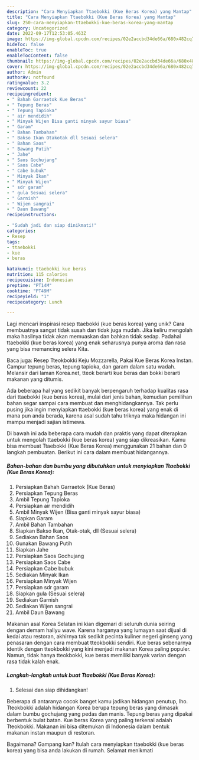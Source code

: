 ```yaml
---
description: "Cara Menyiapkan Ttaebokki (Kue Beras Korea) yang Mantap"
title: "Cara Menyiapkan Ttaebokki (Kue Beras Korea) yang Mantap"
slug: 250-cara-menyiapkan-ttaebokki-kue-beras-korea-yang-mantap
category: Uncategorized
date: 2022-09-17T12:53:05.463Z
image: https://img-global.cpcdn.com/recipes/02e2accbd34de66a/680x482cq70/ttaebokki-kue-beras-korea-foto-resep-utama.jpg
hideToc: false
enableToc: true
enableTocContent: false
thumbnail: https://img-global.cpcdn.com/recipes/02e2accbd34de66a/680x482cq70/ttaebokki-kue-beras-korea-foto-resep-utama.jpg
cover: https://img-global.cpcdn.com/recipes/02e2accbd34de66a/680x482cq70/ttaebokki-kue-beras-korea-foto-resep-utama.jpg
author: Admin
authorAv: notfound
ratingvalue: 3.2
reviewcount: 22
recipeingredient:
- " Bahah Garraetok Kue Beras"
- " Tepung Beras"
- " Tepung Tapioka"
- " air mendidih"
- " Minyak Wijen Bisa ganti minyak sayur biasa"
- " Garam"
- " Bahan Tambahan"
- " Bakso Ikan Otakotak dll Sesuai selera"
- " Bahan Saos"
- " Bawang Putih"
- " Jahe"
- " Saos Gochujang"
- " Saos Cabe"
- " Cabe bubuk"
- " Minyak Ikan"
- " Minyak Wijen"
- " sdr garam"
- " gula Sesuai selera"
- " Garnish"
- " Wijen sangrai"
- " Daun Bawang"
recipeinstructions:

- "Sudah jadi dan siap dinikmati!"
categories:
- Resep
tags:
- ttaebokki
- kue
- beras

katakunci: ttaebokki kue beras 
nutrition: 115 calories
recipecuisine: Indonesian
preptime: "PT14M"
cooktime: "PT49M"
recipeyield: "1"
recipecategory: Lunch

---
```





Lagi mencari inspirasi resep ttaebokki (kue beras korea) yang unik? Cara membuatnya sangat tidak susah dan tidak juga mudah. Jika keliru mengolah maka hasilnya tidak akan memuaskan dan bahkan tidak sedap. Padahal ttaebokki (kue beras korea) yang enak seharusnya punya aroma dan rasa yang bisa memancing selera Kita.





Baca juga: Resep Tteokbokki Keju Mozzarella, Pakai Kue Beras Korea Instan. Campur tepung beras, tepung tapioka, dan garam dalam satu wadah. Melansir dari laman Korea.net, tteok berarti kue beras dan bokki berarti makanan yang ditumis.

Ada beberapa hal yang sedikit banyak berpengaruh terhadap kualitas rasa dari ttaebokki (kue beras korea), mulai dari jenis bahan, kemudian pemilihan bahan segar sampai cara membuat dan menghidangkannya. Tak perlu pusing jika ingin menyiapkan ttaebokki (kue beras korea) yang enak di mana pun anda berada, karena asal sudah tahu triknya maka hidangan ini mampu menjadi sajian istimewa.






Di bawah ini ada beberapa cara mudah dan praktis yang dapat diterapkan untuk mengolah ttaebokki (kue beras korea) yang siap dikreasikan. Kamu bisa membuat Ttaebokki (Kue Beras Korea) menggunakan 21 bahan dan 0 langkah pembuatan. Berikut ini cara dalam membuat hidangannya.

<!--inarticleads1-->

##### Bahan-bahan dan bumbu yang dibutuhkan untuk menyiapkan Ttaebokki (Kue Beras Korea):

1. Persiapkan  Bahah Garraetok (Kue Beras)
1. Persiapkan  Tepung Beras
1. Ambil  Tepung Tapioka
1. Persiapkan  air mendidih
1. Ambil  Minyak Wijen (Bisa ganti minyak sayur biasa)
1. Siapkan  Garam
1. Ambil  Bahan Tambahan
1. Siapkan  Bakso Ikan, Otak-otak, dll (Sesuai selera)
1. Sediakan  Bahan Saos
1. Gunakan  Bawang Putih
1. Siapkan  Jahe
1. Persiapkan  Saos Gochujang
1. Persiapkan  Saos Cabe
1. Persiapkan  Cabe bubuk
1. Sediakan  Minyak Ikan
1. Persiapkan  Minyak Wijen
1. Persiapkan  sdr garam
1. Siapkan  gula (Sesuai selera)
1. Sediakan  Garnish
1. Sediakan  Wijen sangrai
1. Ambil  Daun Bawang


Makanan asal Korea Selatan ini kian digemari di seluruh dunia seiring dengan demam hallyu wave. Karena harganya yang lumayan saat dijual di kedai atau restoran, akhirnya tak sedikit pecinta kuliner negeri ginseng yang penasaran dengan cara membuat tteokbokki sendiri. Kue beras sebenarnya identik dengan tteokbokki yang kini menjadi makanan Korea paling populer. Namun, tidak hanya tteokbokki, kue beras memiliki banyak varian dengan rasa tidak kalah enak. 

<!--inarticleads2-->

##### Langkah-langkah untuk buat Ttaebokki (Kue Beras Korea):


1. Selesai dan siap dihidangkan!

Beberapa di antaranya cocok banget kamu jadikan hidangan penutup, lho. Tteokbokki adalah hidangan Korea berupa tepung beras yang dimasak dalam bumbu gochujang yang pedas dan manis. Tepung beras yang dipakai berbentuk bulat batan. Kue beras Korea yang paling terkenal adalah Tteokbokki. Makanan ini bisa ditemukan di Indonesia dalam bentuk makanan instan maupun di restoran. 

Bagaimana? Gampang kan? Itulah cara menyiapkan ttaebokki (kue beras korea) yang bisa anda lakukan di rumah. Selamat menikmati
